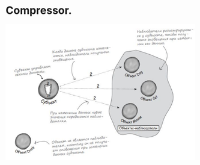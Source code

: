 # Compressor.
![kartinka](https://raw.githubusercontent.com/Alesha0808/Compressor./a5e5e9a7e882fb604137897d0dd7a9a06ae74c36/%D0%A1%D0%BD%D0%B8%D0%BC%D0%BE%D0%BA.JPG)
